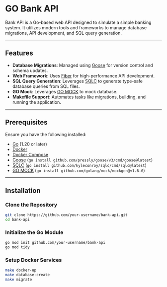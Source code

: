 # GO Bank API

Bank API is a Go-based web API designed to simulate a simple banking system. It utilizes modern tools and frameworks to manage database migrations, API development, and SQL query generation.

---

## Features

- **Database Migrations**: Managed using [Goose](https://github.com/pressly/goose) for version control and schema updates.
- **Web Framework**: Uses [Fiber](https://github.com/gofiber/fiber) for high-performance API development.
- **SQL Query Generation**: Leverages [SQLC](https://sqlc.dev/) to generate type-safe database queries from SQL files.
- **GO Mock**: Leverages [GO MOCK](https://github.com/golang/mock) to mock database.
- **Makefile Support**: Automates tasks like migrations, building, and running the application.

---

## Prerequisites

Ensure you have the following installed:

- [Go](https://golang.org/) (1.20 or later)
- [Docker](https://www.docker.com/)
- [Docker Compose](https://docs.docker.com/compose/)
- [Goose](https://github.com/pressly/goose) (`go install github.com/pressly/goose/v3/cmd/goose@latest`)
- [SQLC](https://sqlc.dev/) (`go install github.com/kyleconroy/sqlc/cmd/sqlc@latest`)
- [GO MOCK](https://github.com/golang/mock) (`go install github.com/golang/mock/mockgen@v1.6.0`)

---

## Installation

### Clone the Repository

```bash
git clone https://github.com/your-username/bank-api.git
cd bank-api
```

### Initialize the Go Module

```bash
go mod init github.com/your-username/bank-api
go mod tidy
```

### Setup Docker Services

```bash
make docker-up
make database-create
make migrate
```
